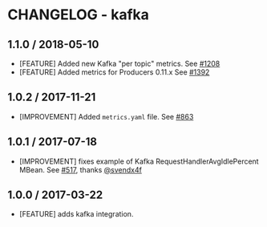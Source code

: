 # CHANGELOG - kafka

## 1.1.0 / 2018-05-10

* [FEATURE] Added new Kafka "per topic" metrics. See [#1208][]
* [FEATURE] Added metrics for Producers 0.11.x See [#1392][]

## 1.0.2 / 2017-11-21

* [IMPROVEMENT] Added `metrics.yaml` file. See [#863][]

## 1.0.1 / 2017-07-18

* [IMPROVEMENT] fixes example of Kafka RequestHandlerAvgIdlePercent MBean. See [#517][], thanks [@svendx4f][]

## 1.0.0 / 2017-03-22

* [FEATURE] adds kafka integration.

<!--- The following link definition list is generated by PimpMyChangelog --->
[#517]: https://github.com/DataDog/integrations-core/issues/517
[#863]: https://github.com/DataDog/integrations-core/issues/863
[#1208]: https://github.com/DataDog/integrations-core/issues/1208
[#1392]: https://github.com/DataDog/integrations-core/issues/1392
[@svendx4f]: https://github.com/svendx4f
